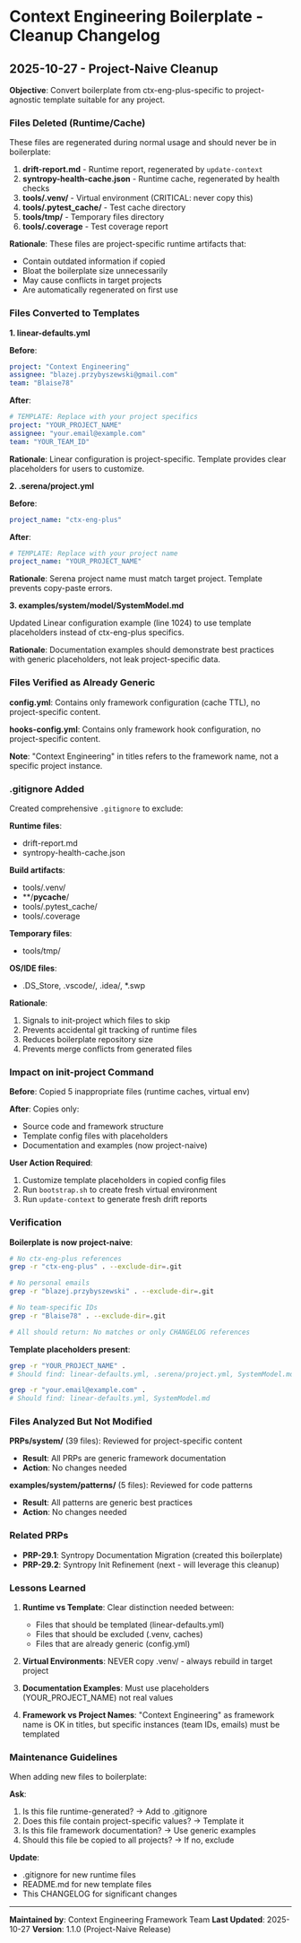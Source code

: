 # Context Engineering Boilerplate - Cleanup Changelog

## 2025-10-27 - Project-Naive Cleanup

**Objective**: Convert boilerplate from ctx-eng-plus-specific to project-agnostic template suitable for any project.

### Files Deleted (Runtime/Cache)

These files are regenerated during normal usage and should never be in boilerplate:

1. **drift-report.md** - Runtime report, regenerated by `update-context`
2. **syntropy-health-cache.json** - Runtime cache, regenerated by health checks
3. **tools/.venv/** - Virtual environment (CRITICAL: never copy this)
4. **tools/.pytest_cache/** - Test cache directory
5. **tools/tmp/** - Temporary files directory
6. **tools/.coverage** - Test coverage report

**Rationale**: These files are project-specific runtime artifacts that:
- Contain outdated information if copied
- Bloat the boilerplate size unnecessarily
- May cause conflicts in target projects
- Are automatically regenerated on first use

### Files Converted to Templates

**1. linear-defaults.yml**

**Before**:
```yaml
project: "Context Engineering"
assignee: "blazej.przybyszewski@gmail.com"
team: "Blaise78"
```

**After**:
```yaml
# TEMPLATE: Replace with your project specifics
project: "YOUR_PROJECT_NAME"
assignee: "your.email@example.com"
team: "YOUR_TEAM_ID"
```

**Rationale**: Linear configuration is project-specific. Template provides clear placeholders for users to customize.

**2. .serena/project.yml**

**Before**:
```yaml
project_name: "ctx-eng-plus"
```

**After**:
```yaml
# TEMPLATE: Replace with your project name
project_name: "YOUR_PROJECT_NAME"
```

**Rationale**: Serena project name must match target project. Template prevents copy-paste errors.

**3. examples/system/model/SystemModel.md**

Updated Linear configuration example (line 1024) to use template placeholders instead of ctx-eng-plus specifics.

**Rationale**: Documentation examples should demonstrate best practices with generic placeholders, not leak project-specific data.

### Files Verified as Already Generic

**config.yml**: Contains only framework configuration (cache TTL), no project-specific content.

**hooks-config.yml**: Contains only framework hook configuration, no project-specific content.

**Note**: "Context Engineering" in titles refers to the framework name, not a specific project instance.

### .gitignore Added

Created comprehensive `.gitignore` to exclude:

**Runtime files**:
- drift-report.md
- syntropy-health-cache.json

**Build artifacts**:
- tools/.venv/
- **/__pycache__/
- tools/.pytest_cache/
- tools/.coverage

**Temporary files**:
- tools/tmp/

**OS/IDE files**:
- .DS_Store, .vscode/, .idea/, *.swp

**Rationale**:
1. Signals to init-project which files to skip
2. Prevents accidental git tracking of runtime files
3. Reduces boilerplate repository size
4. Prevents merge conflicts from generated files

### Impact on init-project Command

**Before**: Copied 5 inappropriate files (runtime caches, virtual env)

**After**: Copies only:
- Source code and framework structure
- Template config files with placeholders
- Documentation and examples (now project-naive)

**User Action Required**:
1. Customize template placeholders in copied config files
2. Run `bootstrap.sh` to create fresh virtual environment
3. Run `update-context` to generate fresh drift reports

### Verification

**Boilerplate is now project-naive**:
```bash
# No ctx-eng-plus references
grep -r "ctx-eng-plus" . --exclude-dir=.git

# No personal emails
grep -r "blazej.przybyszewski" . --exclude-dir=.git

# No team-specific IDs
grep -r "Blaise78" . --exclude-dir=.git

# All should return: No matches or only CHANGELOG references
```

**Template placeholders present**:
```bash
grep -r "YOUR_PROJECT_NAME" .
# Should find: linear-defaults.yml, .serena/project.yml, SystemModel.md

grep -r "your.email@example.com" .
# Should find: linear-defaults.yml, SystemModel.md
```

### Files Analyzed But Not Modified

**PRPs/system/** (39 files): Reviewed for project-specific content
- **Result**: All PRPs are generic framework documentation
- **Action**: No changes needed

**examples/system/patterns/** (5 files): Reviewed for code patterns
- **Result**: All patterns are generic best practices
- **Action**: No changes needed

### Related PRPs

- **PRP-29.1**: Syntropy Documentation Migration (created this boilerplate)
- **PRP-29.2**: Syntropy Init Refinement (next - will leverage this cleanup)

### Lessons Learned

1. **Runtime vs Template**: Clear distinction needed between:
   - Files that should be templated (linear-defaults.yml)
   - Files that should be excluded (.venv, caches)
   - Files that are already generic (config.yml)

2. **Virtual Environments**: NEVER copy .venv/ - always rebuild in target project

3. **Documentation Examples**: Must use placeholders (YOUR_PROJECT_NAME) not real values

4. **Framework vs Project Names**: "Context Engineering" as framework name is OK in titles, but specific instances (team IDs, emails) must be templated

### Maintenance Guidelines

When adding new files to boilerplate:

**Ask**:
1. Is this file runtime-generated? → Add to .gitignore
2. Does this file contain project-specific values? → Template it
3. Is this file framework documentation? → Use generic examples
4. Should this file be copied to all projects? → If no, exclude

**Update**:
- .gitignore for new runtime files
- README.md for new template files
- This CHANGELOG for significant changes

---

**Maintained by**: Context Engineering Framework Team
**Last Updated**: 2025-10-27
**Version**: 1.1.0 (Project-Naive Release)
